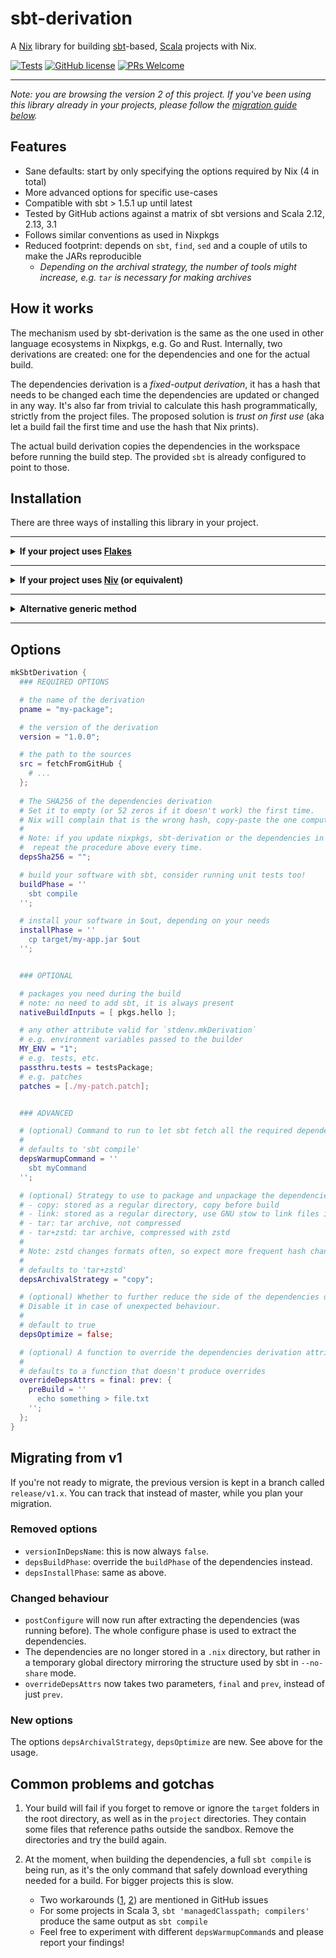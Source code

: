 # sbt-derivation

A [Nix](https://nixos.org/) library for building
[sbt](https://www.scala-sbt.org/)-based, [Scala](https://www.scala-lang.org/)
projects with Nix.

[![Tests](https://github.com/zaninime/sbt-derivation/actions/workflows/tests.yml/badge.svg)](https://github.com/zaninime/sbt-derivation/actions/workflows/tests.yml)
[![GitHub license](https://badgen.net/github/license/zaninime/sbt-derivation)](https://github.com/zaninime/sbt-derivation/blob/master/LICENSE)
[![PRs Welcome](https://img.shields.io/badge/PRs-welcome-brightgreen.svg?style=flat-square)](http://makeapullrequest.com)

---

*Note: you are browsing the version 2 of this project. If you've been using
this library already in your projects, please follow the [migration guide
below](#migration-guide).*

## Features

- Sane defaults: start by only specifying the options required by Nix (4 in total)
- More advanced options for specific use-cases
- Compatible with sbt > 1.5.1 up until latest
- Tested by GitHub actions against a matrix of sbt versions and Scala 2.12, 2.13, 3.1
- Follows similar conventions as used in Nixpkgs
- Reduced footprint: depends on `sbt`, `find`, `sed` and a couple of utils to make the JARs reproducible
  - *Depending on the archival strategy, the number of tools might increase, e.g. `tar` is necessary for making archives*

## How it works

The mechanism used by sbt-derivation is the same as the one used in other
language ecosystems in Nixpkgs, e.g. Go and Rust.
Internally, two derivations are created: one for the dependencies and one for the actual build.

The dependencies derivation is a *fixed-output derivation*, it has a hash that needs to be changed each time the dependencies are updated or changed in any way. It's also far from trivial to calculate this hash programmatically, strictly from the project files. The proposed solution is *trust on first use* (aka let a build fail the first time and use the hash that Nix prints).

The actual build derivation copies the dependencies in the workspace before running the build step. The provided `sbt` is already configured to point to those.

## Installation

There are three ways of installing this library in your project.

---

<details>
  <summary><b>If your project uses <a href="https://nixos.org/manual/nix/unstable/command-ref/new-cli/nix3-flake.html">Flakes</a></b></summary>

  Simply add an input to your Flake pointing to this repository.
  
  ```nix
  {
    description = "My Scala project";

    # you probably have this one already
    inputs.nixpkgs.url = "github:NixOS/nixpkgs";

    # add this line
    inputs.sbt.url = "github:zaninime/sbt-derivation";
    # recommended for first style of usage documented below, but not necessary
    inputs.sbt.inputs.nixpkgs.follows = "nixpkgs";

    outputs = {
      self,
      nixpkgs,
      sbt,
    }: {
      # first style of usage
      packages.x86_64-linux.my-first-scala-package = sbt.mkSbtDerivation.x86_64-linux {
        pname = "my-scala-package";
        # ...see below for all parameters
      };

      # second style of usage
      packages.x86_64-linux.my-second-scala-package = sbt.lib.mkSbtDerivation {
        # pass your pkgs here
        pkgs = nixpkgs.legacyPackages.x86_64-linux;

        # ...and the rest of the arguments
        pname = "my-scala-package";
      };
    };
  }
  ```
</details>

---

<details>
  <summary><b>If your project uses <a href="https://github.com/nmattia/niv">Niv</a> (or equivalent)</b></summary>

  Add the dependency by using:

  ```sh
  $ niv add zaninime/sbt-derivation
  ```

  Import then the overlay and pass it to your copy of nixpkgs.

  ```nix
  let
    sources = import ./nix/sources.nix;

    sbt-derivation = import "${sources.sbt-derivation}/overlay.nix";
    pkgs = import sources.nixpkgs { overlays = [sbt-derivation]; };
  in
    pkgs.mkSbtDerivation {
      pname = "my-scala-package";
      # ...see below for all parameters
    }
  ```
</details>

---

<details>
  <summary><b>Alternative generic method</b></summary>

  Get a copy of this repository, e.g. via the builtin, and load the overlay.

  ```nix
  let
    repository = builtins.fetchTarball {
      url = "https://github.com/zaninime/sbt-derivation/archive/master.tar.gz";
    };

    sbt-derivation = import "${repository}/overlay.nix";
  in import nixpkgs { overlays = [sbt-derivation]; }
  ```

  Pinning is recommended for reproducibility.
</details>

---

## Options

```nix
mkSbtDerivation {
  ### REQUIRED OPTIONS

  # the name of the derivation
  pname = "my-package";

  # the version of the derivation
  version = "1.0.0";

  # the path to the sources
  src = fetchFromGitHub {
    # ...
  };
  
  # The SHA256 of the dependencies derivation
  # Set it to empty (or 52 zeros if it doesn't work) the first time.
  # Nix will complain that is the wrong hash, copy-paste the one computed by Nix here.
  #
  # Note: if you update nixpkgs, sbt-derivation or the dependencies in your project, the hash will change!
  #  repeat the procedure above every time.
  depsSha256 = "";

  # build your software with sbt, consider running unit tests too!
  buildPhase = ''
    sbt compile
  '';

  # install your software in $out, depending on your needs
  installPhase = ''
    cp target/my-app.jar $out
  '';


  ### OPTIONAL

  # packages you need during the build
  # note: no need to add sbt, it is always present
  nativeBuildInputs = [ pkgs.hello ];

  # any other attribute valid for `stdenv.mkDerivation`
  # e.g. environment variables passed to the builder
  MY_ENV = "1";
  # e.g. tests, etc.
  passthru.tests = testsPackage;
  # e.g. patches
  patches = [./my-patch.patch];


  ### ADVANCED

  # (optional) Command to run to let sbt fetch all the required dependencies for the build.
  #
  # defaults to 'sbt compile'
  depsWarmupCommand = ''
    sbt myCommand
  '';

  # (optional) Strategy to use to package and unpackage the dependencies
  # - copy: stored as a regular directory, copy before build
  # - link: stored as a regular directory, use GNU stow to link files in the build dir
  # - tar: tar archive, not compressed
  # - tar+zstd: tar archive, compressed with zstd
  #
  # Note: zstd changes formats often, so expect more frequent hash changes when you update nixpkgs.
  #
  # defaults to 'tar+zstd'
  depsArchivalStrategy = "copy";

  # (optional) Whether to further reduce the side of the dependencies derivation by removing duplicate files.
  # Disable it in case of unexpected behaviour.
  #
  # default to true
  depsOptimize = false;

  # (optional) A function to override the dependencies derivation attributes
  #
  # defaults to a function that doesn't produce overrides
  overrideDepsAttrs = final: prev: {
    preBuild = ''
      echo something > file.txt
    '';
  };
}
```

## <a name="migration-guide"></a>Migrating from v1

If you're not ready to migrate, the previous version is kept in a branch called `release/v1.x`. You can track that instead of master, while you plan your migration.

### Removed options
- `versionInDepsName`: this is now always `false`.
- `depsBuildPhase`: override the `buildPhase` of the dependencies instead.
- `depsInstallPhase`: same as above.

### Changed behaviour
- `postConfigure` will now run after extracting the dependencies (was running before). The whole configure phase is used to extract the dependencies.
- The dependencies are no longer stored in a `.nix` directory, but rather in a temporary global directory mirroring the structure used by sbt in `--no-share` mode.
- `overrideDepsAttrs` now takes two parameters, `final` and `prev`, instead of just `prev`.

### New options
The options `depsArchivalStrategy`, `depsOptimize` are new. See above for the usage.

## Common problems and gotchas

1. Your build will fail if you forget to remove or ignore the `target` folders in
the root directory, as well as in the `project` directories. They contain some
files that reference paths outside the sandbox. Remove the directories and try
the build again.

2. At the moment, when building the dependencies, a full `sbt compile` is being
run, as it's the only command that safely download everything needed for a
build. For bigger projects this is slow.
    - Two workarounds ([1](https://github.com/zaninime/sbt-derivation/issues/8#issuecomment-1128022172), [2](https://github.com/zaninime/sbt-derivation/issues/8#issuecomment-1200327608)) are mentioned in GitHub issues
    - For some projects in Scala 3, `sbt 'managedClasspath; compilers'` produce the same output as `sbt compile`
    - Feel free to experiment with different `depsWarmupCommand`s and please report your findings!
